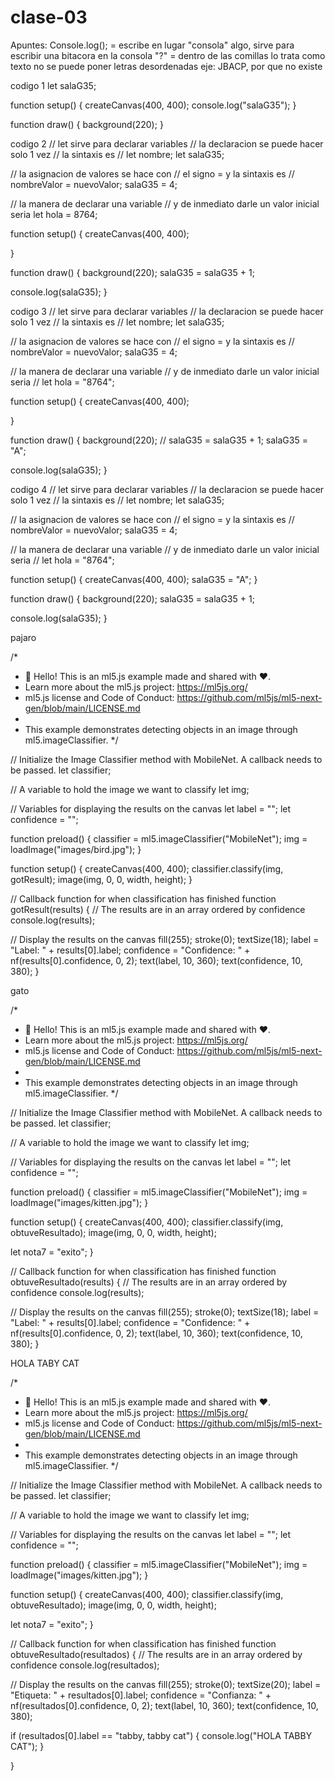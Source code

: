 # clase-03
Apuntes:
Console.log(); = escribe en lugar "consola" algo, sirve para escribir una bitacora en la consola
"?" = dentro de las comillas lo trata como texto
no se puede poner letras desordenadas eje: JBACP, por que no existe

codigo 1
let salaG35;


function setup() {
  createCanvas(400, 400);
  console.log("salaG35");
}

function draw() {
  background(220);
}

codigo 2
// let sirve para declarar variables
// la declaracion se puede hacer solo 1 vez
// la sintaxis es
// let nombre;
let salaG35;

// la asignacion de valores se hace con
// el signo = y la sintaxis es
// nombreValor = nuevoValor;
salaG35 = 4;

// la manera de declarar una variable
// y de inmediato darle un valor inicial seria
let hola = 8764;

function setup() {
  createCanvas(400, 400);
  
}

function draw() {
  background(220);
  salaG35 = salaG35 + 1;
  
  console.log(salaG35);
}

codigo 3
// let sirve para declarar variables
// la declaracion se puede hacer solo 1 vez
// la sintaxis es
// let nombre;
let salaG35;

// la asignacion de valores se hace con
// el signo = y la sintaxis es
// nombreValor = nuevoValor;
salaG35 = 4;

// la manera de declarar una variable
// y de inmediato darle un valor inicial seria
// let hola = "8764";

function setup() {
  createCanvas(400, 400);
  
}

function draw() {
  background(220);
  // salaG35 = salaG35 + 1;
  salaG35 = "A";
  
  console.log(salaG35);
}

codigo 4
// let sirve para declarar variables
// la declaracion se puede hacer solo 1 vez
// la sintaxis es
// let nombre;
let salaG35;

// la asignacion de valores se hace con
// el signo = y la sintaxis es
// nombreValor = nuevoValor;
salaG35 = 4;

// la manera de declarar una variable
// y de inmediato darle un valor inicial seria
// let hola = "8764";

function setup() {
  createCanvas(400, 400);
  salaG35 = "A";
}

function draw() {
  background(220);
  salaG35 = salaG35 + 1;

  
  console.log(salaG35);
}


pajaro

/*
 * 👋 Hello! This is an ml5.js example made and shared with ❤️.
 * Learn more about the ml5.js project: https://ml5js.org/
 * ml5.js license and Code of Conduct: https://github.com/ml5js/ml5-next-gen/blob/main/LICENSE.md
 *
 * This example demonstrates detecting objects in an image through ml5.imageClassifier.
 */

// Initialize the Image Classifier method with MobileNet. A callback needs to be passed.
let classifier;

// A variable to hold the image we want to classify
let img;

// Variables for displaying the results on the canvas
let label = "";
let confidence = "";

function preload() {
  classifier = ml5.imageClassifier("MobileNet");
  img = loadImage("images/bird.jpg");
}

function setup() {
  createCanvas(400, 400);
  classifier.classify(img, gotResult);
  image(img, 0, 0, width, height);
}

// Callback function for when classification has finished
function gotResult(results) {
  // The results are in an array ordered by confidence
  console.log(results);

  // Display the results on the canvas
  fill(255);
  stroke(0);
  textSize(18);
  label = "Label: " + results[0].label;
  confidence = "Confidence: " + nf(results[0].confidence, 0, 2);
  text(label, 10, 360);
  text(confidence, 10, 380);
}

gato

/*
 * 👋 Hello! This is an ml5.js example made and shared with ❤️.
 * Learn more about the ml5.js project: https://ml5js.org/
 * ml5.js license and Code of Conduct: https://github.com/ml5js/ml5-next-gen/blob/main/LICENSE.md
 *
 * This example demonstrates detecting objects in an image through ml5.imageClassifier.
 */

// Initialize the Image Classifier method with MobileNet. A callback needs to be passed.
let classifier;

// A variable to hold the image we want to classify
let img;

// Variables for displaying the results on the canvas
let label = "";
let confidence = "";

function preload() {
  classifier = ml5.imageClassifier("MobileNet");
  img = loadImage("images/kitten.jpg");
}

function setup() {
  createCanvas(400, 400);
  classifier.classify(img, obtuveResultado);
  image(img, 0, 0, width, height);
  
  let nota7 = "exito";
}

// Callback function for when classification has finished
function obtuveResultado(results) {
  // The results are in an array ordered by confidence
  console.log(results);

  // Display the results on the canvas
  fill(255);
  stroke(0);
  textSize(18);
  label = "Label: " + results[0].label;
  confidence = "Confidence: " + nf(results[0].confidence, 0, 2);
  text(label, 10, 360);
  text(confidence, 10, 380);
}

HOLA TABY CAT

/*
 * 👋 Hello! This is an ml5.js example made and shared with ❤️.
 * Learn more about the ml5.js project: https://ml5js.org/
 * ml5.js license and Code of Conduct: https://github.com/ml5js/ml5-next-gen/blob/main/LICENSE.md
 *
 * This example demonstrates detecting objects in an image through ml5.imageClassifier.
 */

// Initialize the Image Classifier method with MobileNet. A callback needs to be passed.
let classifier;

// A variable to hold the image we want to classify
let img;

// Variables for displaying the results on the canvas
let label = "";
let confidence = "";

function preload() {
  classifier = ml5.imageClassifier("MobileNet");
  img = loadImage("images/kitten.jpg");
}

function setup() {
  createCanvas(400, 400);
  classifier.classify(img, obtuveResultado);
  image(img, 0, 0, width, height);
  
  let nota7 = "exito";
}

// Callback function for when classification has finished
function obtuveResultado(resultados) {
  // The results are in an array ordered by confidence
  console.log(resultados);

  // Display the results on the canvas
  fill(255);
  stroke(0);
  textSize(20);
  label = "Etiqueta: " + resultados[0].label;
  confidence = "Confianza: " + nf(resultados[0].confidence, 0, 2);
  text(label, 10, 360);
  text(confidence, 10, 380);
  
  if (resultados[0].label == "tabby, tabby cat") {
    console.log("HOLA TABBY CAT");
  }
  
}
